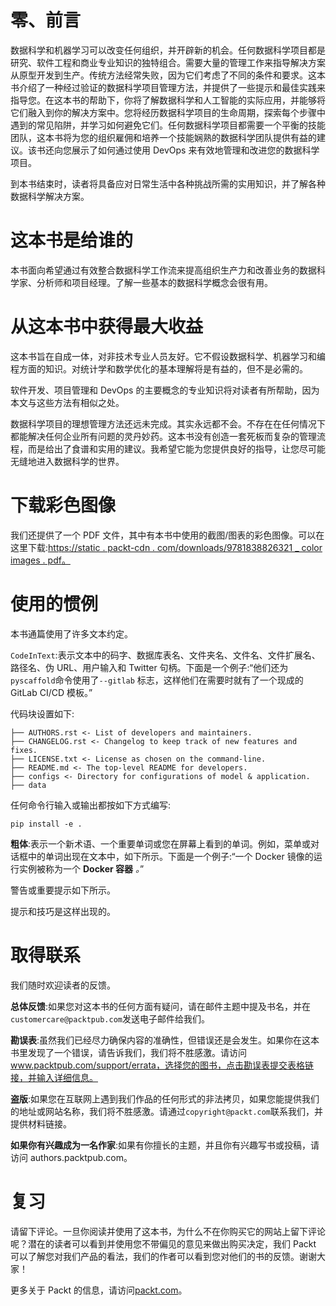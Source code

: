   

# 零、前言

数据科学和机器学习可以改变任何组织，并开辟新的机会。任何数据科学项目都是研究、软件工程和商业专业知识的独特组合。需要大量的管理工作来指导解决方案从原型开发到生产。传统方法经常失败，因为它们考虑了不同的条件和要求。这本书介绍了一种经过验证的数据科学项目管理方法，并提供了一些提示和最佳实践来指导您。在这本书的帮助下，你将了解数据科学和人工智能的实际应用，并能够将它们融入到你的解决方案中。您将经历数据科学项目的生命周期，探索每个步骤中遇到的常见陷阱，并学习如何避免它们。任何数据科学项目都需要一个平衡的技能团队，这本书将为您的组织雇佣和培养一个技能娴熟的数据科学团队提供有益的建议。该书还向您展示了如何通过使用 DevOps 来有效地管理和改进您的数据科学项目。

到本书结束时，读者将具备应对日常生活中各种挑战所需的实用知识，并了解各种数据科学解决方案。

  

# 这本书是给谁的

本书面向希望通过有效整合数据科学工作流来提高组织生产力和改善业务的数据科学家、分析师和项目经理。了解一些基本的数据科学概念会很有用。

  

# 从这本书中获得最大收益

这本书旨在自成一体，对非技术专业人员友好。它不假设数据科学、机器学习和编程方面的知识。对统计学和数学优化的基本理解将是有益的，但不是必需的。

软件开发、项目管理和 DevOps 的主要概念的专业知识将对读者有所帮助，因为本文与这些方法有相似之处。

数据科学项目的理想管理方法还远未完成。其实永远都不会。不存在在任何情况下都能解决任何企业所有问题的灵丹妙药。这本书没有创造一套死板而复杂的管理流程，而是给出了食谱和实用的建议。我希望它能为您提供良好的指导，让您尽可能无缝地进入数据科学的世界。

  

# 下载彩色图像

我们还提供了一个 PDF 文件，其中有本书中使用的截图/图表的彩色图像。可以在这里下载:[https://static . packt-cdn . com/downloads/9781838826321 _ color images . pdf](_ColorImages.pdf)[。](_ColorImages.pdf)

  

# 使用的惯例

本书通篇使用了许多文本约定。

`CodeInText`:表示文本中的码字、数据库表名、文件夹名、文件名、文件扩展名、路径名、伪 URL、用户输入和 Twitter 句柄。下面是一个例子:“他们还为`pyscaffold`命令使用了`--gitlab` 标志，这样他们在需要时就有了一个现成的 GitLab CI/CD 模板。”

代码块设置如下:

```
├── AUTHORS.rst <- List of developers and maintainers.
├── CHANGELOG.rst <- Changelog to keep track of new features and fixes.
├── LICENSE.txt <- License as chosen on the command-line.
├── README.md <- The top-level README for developers.
├── configs <- Directory for configurations of model & application.
├── data
```

任何命令行输入或输出都按如下方式编写:

```
pip install -e .
```

**粗体**:表示一个新术语、一个重要单词或您在屏幕上看到的单词。例如，菜单或对话框中的单词出现在文本中，如下所示。下面是一个例子:“一个 Docker 镜像的运行实例被称为一个 **Docker 容器** *。*”

警告或重要提示如下所示。

提示和技巧是这样出现的。

  

# 取得联系

我们随时欢迎读者的反馈。

**总体反馈**:如果您对这本书的任何方面有疑问，请在邮件主题中提及书名，并在`customercare@packtpub.com`发送电子邮件给我们。

**勘误表**:虽然我们已经尽力确保内容的准确性，但错误还是会发生。如果你在这本书里发现了一个错误，请告诉我们，我们将不胜感激。请访问 www.packtpub.com/support/errata，选择您的图书，点击勘误表提交表格链接，并输入详细信息。

**盗版**:如果您在互联网上遇到我们作品的任何形式的非法拷贝，如果您能提供我们的地址或网站名称，我们将不胜感激。请通过`copyright@packt.com`联系我们，并提供材料链接。

**如果你有兴趣成为一名作家**:如果有你擅长的主题，并且你有兴趣写书或投稿，请访问 authors.packtpub.com。

  

# 复习

请留下评论。一旦你阅读并使用了这本书，为什么不在你购买它的网站上留下评论呢？潜在的读者可以看到并使用您不带偏见的意见来做出购买决定，我们 Packt 可以了解您对我们产品的看法，我们的作者可以看到您对他们的书的反馈。谢谢大家！

更多关于 Packt 的信息，请访问[packt.com](http://www.packt.com/)。
